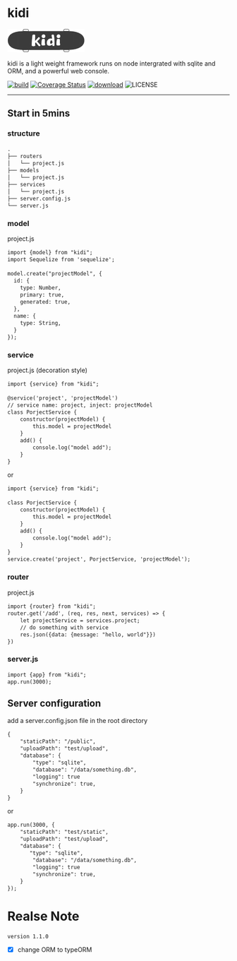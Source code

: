 # kidi

![kidi](kidi.png)

kidi is a light weight framework runs on node intergrated with sqlite and ORM, and a powerful web console.

[![build](https://travis-ci.org/lin-xi/kidi.svg?branch=master "build")](https://travis-ci.org/lin-xi/kidi)
[![Coverage Status](https://coveralls.io/repos/github/lin-xi/kidi/badge.svg)](https://coveralls.io/github/lin-xi/kidi)
[![download](http://img.shields.io/npm/dm/kidi.svg "download")](https://npmcharts.com/compare/kidi?minimal=true)
![LICENSE](https://img.shields.io/badge/License-MIT-yellow.svg "LICENSE")

<hr>

## Start in 5mins

### structure

```
.
├── routers
│   └── project.js
├── models
│   └── project.js
├── services
│   └── project.js
├── server.config.js
└── server.js
```

### model

project.js

```
import {model} from "kidi";
import Sequelize from 'sequelize';

model.create("projectModel", {
  id: {
    type: Number,
    primary: true,
    generated: true,
  },
  name: {
    type: String,
  }
});

```

### service

project.js
(decoration style)

```
import {service} from "kidi";

@service('project', 'projectModel')
// service name: project, inject: projectModel
class PorjectService {
    constructor(projectModel) {
        this.model = projectModel
    }
    add() {
        console.log("model add");
    }
}
```

or

```
import {service} from "kidi";

class PorjectService {
    constructor(projectModel) {
        this.model = projectModel
    }
    add() {
        console.log("model add");
    }
}
service.create('project', PorjectService, 'projectModel');
```

### router

project.js

```
import {router} from "kidi";
router.get('/add', (req, res, next, services) => {
    let projectService = services.project;
    // do something with service
    res.json({data: {message: "hello, world"}})
})

```

### server.js

```
import {app} from "kidi";
app.run(3000);
```

## Server configuration

add a server.config.json file in the root directory

```
{
    "staticPath": "/public",
    "uploadPath": "test/upload",
    "database": {
        "type": "sqlite",
        "database": "/data/something.db",
        "logging": true
        "synchronize": true,
    }
}
```

or

```
app.run(3000, {
    "staticPath": "test/static",
    "uploadPath": "test/upload",
    "database": {
       "type": "sqlite",
        "database": "/data/something.db",
        "logging": true
        "synchronize": true,
    }
});
```

# Realse Note

`version 1.1.0`

- [x] change ORM to typeORM
